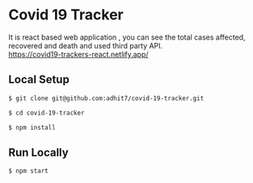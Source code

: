 # Covid 19 Tracker

It is react based web application , you can see the total cases affected, recovered and death and used third party API.<br>
https://covid19-trackers-react.netlify.app/

## Local Setup

```sh
$ git clone git@github.com:adhit7/covid-19-tracker.git
```

```sh
$ cd covid-19-tracker
```

```sh
$ npm install
```

## Run Locally

```sh
$ npm start
```
